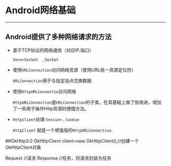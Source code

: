 # Android网络基础

----

## Android提供了多种网络请求的方法

- 基于TCP协议的网络通信（对应IP,端口）

  `SeverSocket  ,Socket`

- 使用`URLConnection`访问网络资源（使用URL统一资源定位符）

  `URLConnection`用于与指定站点交换数据

- 使用`HttpURLConnectio`访问网络

  `HttpURLConnection`是`URLConnection`的子类，在其基础上做了些改进，增加了一些用于操作Http资源的便捷方法。

- `HttpClient`处理 `Session` , `Cookie`

  `HttpClient` 就是一个增强版的`HttpURLConnection`.

##OkHttp3.0
OkHttpClient client=new OkHttpClient();//创建一个OkHttpClient对象

Request  //请求
Response //任务，将请求封装为任务